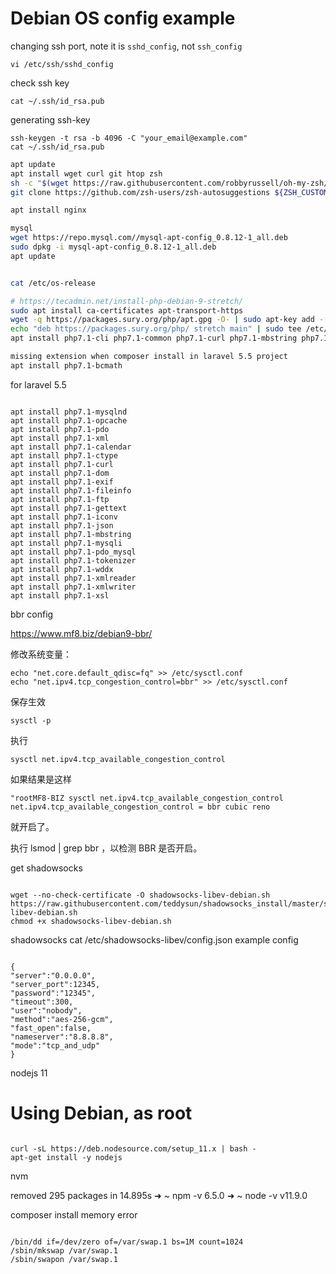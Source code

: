 # Debian OS config example

changing ssh port, note it is `sshd_config`, not `ssh_config`

```
vi /etc/ssh/sshd_config
```

check ssh key

```
cat ~/.ssh/id_rsa.pub
```

generating ssh-key

```
ssh-keygen -t rsa -b 4096 -C "your_email@example.com"
cat ~/.ssh/id_rsa.pub
```

```bash
apt update
apt install wget curl git htop zsh
sh -c "$(wget https://raw.githubusercontent.com/robbyrussell/oh-my-zsh/master/tools/install.sh -O -)"
git clone https://github.com/zsh-users/zsh-autosuggestions ${ZSH_CUSTOM:-~/.oh-my-zsh/custom}/plugins/zsh-autosuggestions

apt install nginx

mysql
wget https://repo.mysql.com//mysql-apt-config_0.8.12-1_all.deb
sudo dpkg -i mysql-apt-config_0.8.12-1_all.deb
apt update


cat /etc/os-release

# https://tecadmin.net/install-php-debian-9-stretch/
sudo apt install ca-certificates apt-transport-https
wget -q https://packages.sury.org/php/apt.gpg -O- | sudo apt-key add -
echo "deb https://packages.sury.org/php/ stretch main" | sudo tee /etc/apt/sources.list.d/php.list
apt install php7.1-cli php7.1-common php7.1-curl php7.1-mbstring php7.1-mysql php7.1-xml php7.1-fpm

missing extension when composer install in laravel 5.5 project
apt install php7.1-bcmath
```

for laravel 5.5

```

apt install php7.1-mysqlnd
apt install php7.1-opcache
apt install php7.1-pdo
apt install php7.1-xml
apt install php7.1-calendar
apt install php7.1-ctype
apt install php7.1-curl
apt install php7.1-dom
apt install php7.1-exif
apt install php7.1-fileinfo
apt install php7.1-ftp
apt install php7.1-gettext
apt install php7.1-iconv
apt install php7.1-json
apt install php7.1-mbstring
apt install php7.1-mysqli
apt install php7.1-pdo_mysql
apt install php7.1-tokenizer
apt install php7.1-wddx
apt install php7.1-xmlreader
apt install php7.1-xmlwriter
apt install php7.1-xsl

```

bbr config

https://www.mf8.biz/debian9-bbr/

修改系统变量：

```
echo "net.core.default_qdisc=fq" >> /etc/sysctl.conf
echo "net.ipv4.tcp_congestion_control=bbr" >> /etc/sysctl.conf
```

保存生效

```
sysctl -p
```

执行

```
sysctl net.ipv4.tcp_available_congestion_control
```

如果结果是这样

```
"rootMF8-BIZ sysctl net.ipv4.tcp_available_congestion_control
net.ipv4.tcp_available_congestion_control = bbr cubic reno
```

就开启了。

执行 lsmod | grep bbr ，以检测 BBR 是否开启。

get shadowsocks

```

wget --no-check-certificate -O shadowsocks-libev-debian.sh https://raw.githubusercontent.com/teddysun/shadowsocks_install/master/shadowsocks-libev-debian.sh
chmod +x shadowsocks-libev-debian.sh

```

shadowsocks
cat /etc/shadowsocks-libev/config.json
example config

```

{
"server":"0.0.0.0",
"server_port":12345,
"password":"12345",
"timeout":300,
"user":"nobody",
"method":"aes-256-gcm",
"fast_open":false,
"nameserver":"8.8.8.8",
"mode":"tcp_and_udp"
}

```

nodejs 11

# Using Debian, as root

```

curl -sL https://deb.nodesource.com/setup_11.x | bash -
apt-get install -y nodejs

```

nvm

removed 295 packages in 14.895s
➜ ~ npm -v
6.5.0
➜ ~ node -v
v11.9.0

composer install memory error

```

/bin/dd if=/dev/zero of=/var/swap.1 bs=1M count=1024
/sbin/mkswap /var/swap.1
/sbin/swapon /var/swap.1

```

```

```
